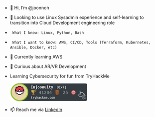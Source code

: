 - 👋 Hi, I’m @joonnoh
- 👀 Looking to use Linux Sysadmin experience and self-learning to transition into Cloud Development engineering role
-      What I know: Linux, Python, Bash
-      What I want to know: AWS, CI/CD, Tools (Terraform, Kubernetes, Ansible, Docker, etc)
- 🌱 Currently learning AWS
- 💞️ Curious about AR/VR Development
-    Learning Cybersecurity for fun from TryHackMe

     <a href="https://tryhackme.com/p/Injoonuity">![tryhackme-badge](badge.png)</a>


- 📫 Reach me via [LinkedIn](https://www.linkedin.com/in/joonnoh/)

<!---
joonnoh/joonnoh is a ✨ special ✨ repository because its `README.md` (this file) appears on your GitHub profile.
You can click the Preview link to take a look at your changes.
--->

